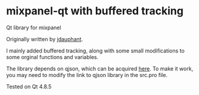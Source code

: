 mixpanel-qt with buffered tracking
===========

Qt library for mixpanel

Originally written by [jdauphant](https://github.com/jdauphant/mixpanel-qt). 

I mainly added buffered tracking, along with some small modifications to some orginal functions and variables.

The library depends on qjson, which can be acquired [here](http://qjson.sourceforge.net/). To make it work, you may need to modify the link to qjson library in the src.pro file.

Tested on Qt 4.8.5

